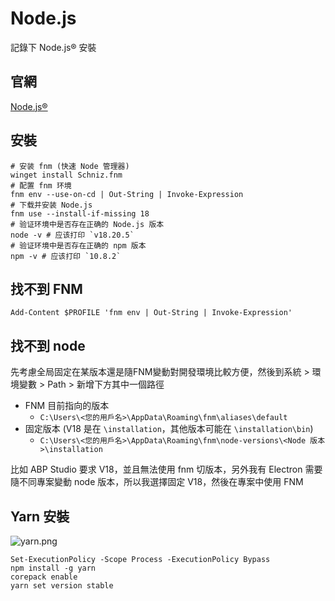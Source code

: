 # Node.js

記錄下 Node.js® 安裝

## 官網
[Node.js®](https://nodejs.org/zh-cn/download/package-manager)

## 安裝

```Shell
# 安装 fnm (快速 Node 管理器)
winget install Schniz.fnm
# 配置 fnm 环境
fnm env --use-on-cd | Out-String | Invoke-Expression
# 下载并安装 Node.js
fnm use --install-if-missing 18
# 验证环境中是否存在正确的 Node.js 版本
node -v # 应该打印 `v18.20.5`
# 验证环境中是否存在正确的 npm 版本
npm -v # 应该打印 `10.8.2`
```

## 找不到 FNM

```Shell
Add-Content $PROFILE 'fnm env | Out-String | Invoke-Expression'
```

## 找不到 node
先考慮全局固定在某版本還是隨FNM變動對開發環境比較方便，然後到系統 > 環境變數 > Path > 新增下方其中一個路徑

- FNM 目前指向的版本
  - `C:\Users\<您的用戶名>\AppData\Roaming\fnm\aliases\default`
- 固定版本 (V18 是在 `\installation`，其他版本可能在 `\installation\bin`)
  - `C:\Users\<您的用戶名>\AppData\Roaming\fnm\node-versions\<Node 版本>\installation`

比如 ABP Studio 要求 V18，並且無法使用 fnm 切版本，另外我有 Electron 需要隨不同專案變動 node 版本，所以我選擇固定 V18，然後在專案中使用 FNM

## Yarn 安裝

![yarn.png](yarn.png)

```Shell
Set-ExecutionPolicy -Scope Process -ExecutionPolicy Bypass
npm install -g yarn
corepack enable
yarn set version stable
```